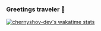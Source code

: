 ### Greetings traveler 👋

[![chernyshov-dev's wakatime stats](https://github-readme-stats.vercel.app/api/wakatime?username=ChernyshovDev&layout=compact)](https://github.com/chernyshov-dev)

